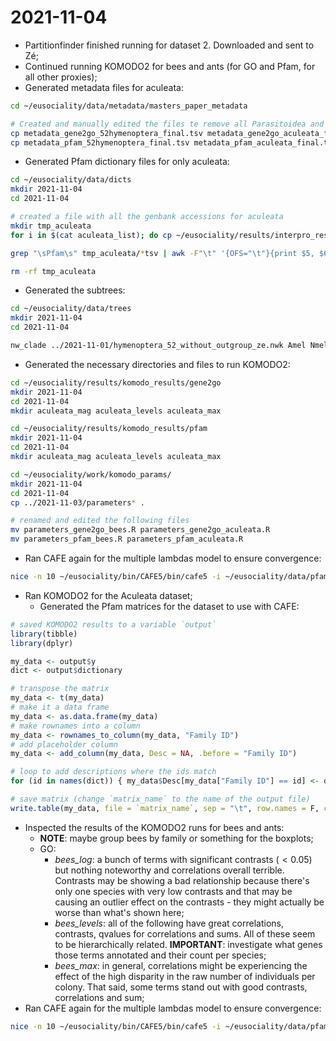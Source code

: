 # 2021-11-04

- Partitionfinder finished running for dataset 2. Downloaded and sent to Zé;
- Continued running KOMODO2 for bees and ants (for GO and Pfam, for all other proxies);
- Generated metadata files for aculeata:
```bash
cd ~/eusociality/data/metadata/masters_paper_metadata

# Created and manually edited the files te remove all Parasitoidea and sawflies
cp metadata_gene2go_52hymenoptera_final.tsv metadata_gene2go_aculeata_final.tsv
cp metadata_pfam_52hymenoptera_final.tsv metadata_pfam_aculeata_final.tsv
```
- Generated Pfam dictionary files for only aculeata:
```bash
cd ~/eusociality/data/dicts
mkdir 2021-11-04
cd 2021-11-04

# created a file with all the genbank accessions for aculeata
mkdir tmp_aculeata
for i in $(cat aculeata_list); do cp ~/eusociality/results/interpro_results/2021-09*/${i}* tmp_aculeata/; done

grep "\sPfam\s" tmp_aculeata/*tsv | awk -F"\t" '{OFS="\t"}{print $5, $6}' | sort | uniq > aculeata_pfam_dict.tsv

rm -rf tmp_aculeata
```
- Generated the subtrees:
```bash
cd ~/eusociality/data/trees
mkdir 2021-11-04
cd 2021-11-04

nw_clade ../2021-11-01/hymenoptera_52_without_outgroup_ze.nwk Amel Nmel Obru Acep > aculeata_without_outgroup_ze.nw
```
- Generated the necessary directories and files to run KOMODO2:
```bash
cd ~/eusociality/results/komodo_results/gene2go
mkdir 2021-11-04
cd 2021-11-04
mkdir aculeata_mag aculeata_levels aculeata_max

cd ~/eusociality/results/komodo_results/pfam
mkdir 2021-11-04
cd 2021-11-04
mkdir aculeata_mag aculeata_levels aculeata_max

cd ~/eusociality/work/komodo_params/
mkdir 2021-11-04
cd 2021-11-04
cp ../2021-11-03/parameters* .

# renamed and edited the following files
mv parameters_gene2go_bees.R parameters_gene2go_aculeata.R
mv parameters_pfam_bees.R parameters_pfam_aculeata.R
```
- Ran CAFE again for the multiple lambdas model to ensure convergence:
```bash
nice -n 10 ~/eusociality/bin/CAFE5/bin/cafe5 -i ~/eusociality/data/pfam_matrices/2021-11-01/pfam_matrix_upto_99quantile_variance.tsv -t ~/eusociality/data/trees/2021-11-01/hymenoptera_52_without_outgroup_ze.nwk -o hymenoptera_levels_52_upto_99th_quantile_2nd_run -y ~/eusociality/data/lambda_trees/2021-11-03/hymenoptera_52_without_outgroup_ze_lamda_tree.txt -c 10 -L ../2021-05-04/log.config
```
- Ran KOMODO2 for the Aculeata dataset;
	- Generated the Pfam matrices for the dataset to use with CAFE:
```R
# saved KOMODO2 results to a variable `output`
library(tibble)
library(dplyr)

my_data <- output$y
dict <- output$dictionary

# transpose the matrix
my_data <- t(my_data)
# make it a data frame
my_data <- as.data.frame(my_data)
# make rownames into a column
my_data <- rownames_to_column(my_data, "Family ID")
# add placeholder column
my_data <- add_column(my_data, Desc = NA, .before = "Family ID")

# loop to add descriptions where the ids match
for (id in names(dict)) { my_data$Desc[my_data["Family ID"] == id] <- dict[[id]] }

# save matrix (change `matrix_name` to the name of the output file)
write.table(my_data, file = `matrix_name`, sep = "\t", row.names = F, col.names = T, quote = F)
```
- Inspected the results of the KOMODO2 runs for bees and ants:
	- **NOTE**: maybe group bees by family or something for the boxplots;
	- GO:
		- *bees_log*: a bunch of terms with significant contrasts ($< 0.05$) but nothing noteworthy and correlations overall terrible. Contrasts may be showing a bad relationship because there's only one species with very low contrasts and that may be causing an outlier effect on the contrasts - they might actually be worse than what's shown here;
		- *bees_levels*: all of the following have great correlations, contrasts, qvalues for correlations and sums. All of these seem to be hierarchically related. **IMPORTANT**: investigate what genes those terms annotated and their count per species;
		- *bees_max*: in general, correlations might be experiencing the effect of the high disparity in the raw number of individuals per colony. That said, some terms stand out with good contrasts, correlations and sum;
- Ran CAFE again for the multiple lambdas model to ensure convergence:
```bash
nice -n 10 ~/eusociality/bin/CAFE5/bin/cafe5 -i ~/eusociality/data/pfam_matrices/2021-11-01/pfam_matrix_upto_99quantile_variance.tsv -t ~/eusociality/data/trees/2021-11-01/hymenoptera_52_without_outgroup_ze.nwk -o hymenoptera_levels_52_upto_99th_quantile_3nd_run -y ~/eusociality/data/lambda_trees/2021-11-03/hymenoptera_52_without_outgroup_ze_lamda_tree.txt -c 10 -L ../2021-05-04/log.config
```
